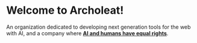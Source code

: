 # Welcome to Archoleat!

An organization dedicated to developing next generation tools for the web with AI,
and a company where [**AI and humans have equal rights**](https://github.com/archoleat/rights-of-ai).
